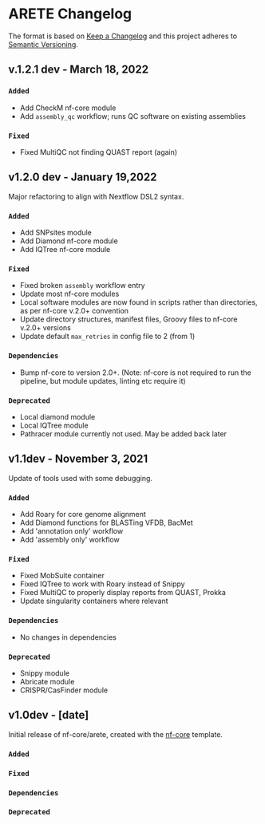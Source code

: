 # ARETE Changelog

The format is based on [Keep a Changelog](https://keepachangelog.com/en/1.0.0/)
and this project adheres to [Semantic Versioning](https://semver.org/spec/v2.0.0.html).

## v.1.2.1 dev - March 18, 2022

### `Added` 
- Add CheckM nf-core module
- Add `assembly_qc` workflow; runs QC software on existing assemblies

### `Fixed`
- Fixed MultiQC not finding QUAST report (again)
## v1.2.0 dev - January 19,2022
Major refactoring to align with Nextflow DSL2 syntax.
### `Added`
- Add SNPsites module
- Add Diamond nf-core module
- Add IQTree nf-core module

### `Fixed`
- Fixed broken `assembly` workflow entry
- Update most nf-core modules
- Local software modules are now found in scripts rather than directories, as per nf-core v.2.0+ convention
- Update directory structures, manifest files, Groovy files to nf-core v.2.0+ versions
- Update default `max_retries` in config file to 2 (from 1)

### `Dependencies`
- Bump nf-core to version 2.0+. (Note: nf-core is not required to run the pipeline, but module updates, linting etc require it)

### `Deprecated`
- Local diamond module
- Local IQTree module
- Pathracer module currently not used. May be added back later

## v1.1dev - November 3, 2021
Update of tools used with some debugging.

### `Added`
- Add Roary for core genome alignment
- Add Diamond functions for BLASTing VFDB, BacMet
- Add 'annotation only' workflow
- Add 'assembly only' workflow

### `Fixed`
- Fixed MobSuite container
- Fixed IQTree to work with Roary instead of Snippy
- Fixed MultiQC to properly display reports from QUAST, Prokka
- Update singularity containers where relevant

### `Dependencies`
- No changes in dependencies

### `Deprecated`
- Snippy module
- Abricate module
- CRISPR/CasFinder module

## v1.0dev - [date]

Initial release of nf-core/arete, created with the [nf-core](https://nf-co.re/) template.

### `Added`

### `Fixed`

### `Dependencies`

### `Deprecated`
